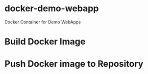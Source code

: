 # docker-demo-webapp
Docker Container for Demo WebApps

# Build Docker Image 


# Push Docker image to Repository

